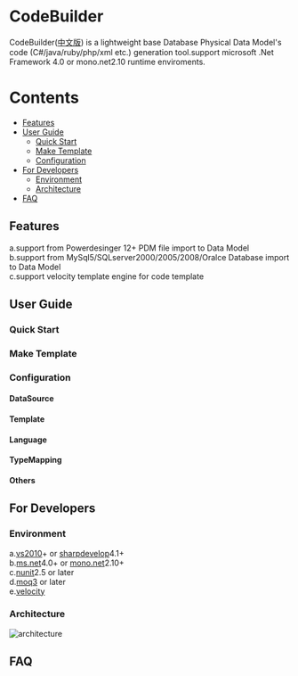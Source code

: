﻿CodeBuilder
===========
CodeBuilder([中文版][]) is a lightweight base Database Physical Data Model's code (C#/java/ruby/php/xml etc.) generation tool.support microsoft .Net Framework 4.0 or mono.net2.10 runtime enviroments. 
# Contents
* [Features](#Features)  
* [User Guide](#UserGuide)  
	* [Quick Start](#QuickStart)  
	* [Make Template](#MakeTemplate)  
	* [Configuration](#Configuration) 
* [For Developers](#ForDevelopers)  
	* [Environment](#Environment)  
	* [Architecture](#Architecture)  
* [FAQ](#FAQ)  

## Features
  a.support from Powerdesinger 12+ PDM file import to Data Model  
  b.support from MySql5/SQLserver2000/2005/2008/Oralce Database import to Data Model   
  c.support velocity template engine for code template
## User Guide
### Quick Start
### Make Template
### Configuration
#### DataSource
#### Template
#### Language
#### TypeMapping
#### Others
## For Developers
### Environment
  a.[vs2010][]+ or [sharpdevelop][]4.1+  
  b.[ms.net][]4.0+ or [mono.net][]2.10+   
  c.[nunit][]2.5 or later  
  d.[moq3][] or later   
  e.[velocity][]  
### Architecture
   ![architecture][]
## FAQ

[中文版]: https://github.com/xianrendzw/CodeBuilder/blob/master/README_ZH-CN.MD 
[vs2010]: https://www.visualstudio.com/  
[sharpdevelop]: http://www.icsharpcode.net/opensource/sd/
[mono.net]: http://www.mono-project.com/download/  
[ms.net]: https://www.microsoft.com/en-US/download/details.aspx?id=17718  
[moq3]: https://github.com/Moq  
[nunit]: http://nunit.org
[velocity]: http://velocity.apache.org/engine/releases/velocity-1.5/user-guide.html
[architecture]: https://raw.githubusercontent.com/xianrendzw/CodeBuilder/master/docs/architecture/architecture-general.jpg 